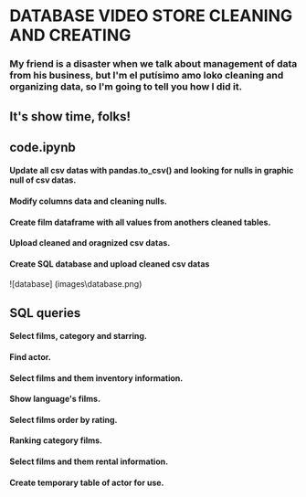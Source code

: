 # DATABASE VIDEO STORE CLEANING AND CREATING

### My friend is a disaster when we talk about management of data from his business, but I'm el putísimo amo loko cleaning and organizing data, so I'm going to tell you how I did it.

## It's show time, folks!

## code.ipynb
#### Update all csv datas with pandas.to_csv() and looking for nulls in graphic null of csv datas.
#### Modify columns data and cleaning nulls.
#### Create film dataframe with all values from anothers cleaned tables.
#### Upload cleaned and oragnized csv datas.
#### Create SQL database and upload cleaned csv datas

![database] (images\database.png)

## SQL queries
#### Select films, category and starring.
#### Find actor.
#### Select films and them inventory information.
#### Show language's films.
#### Select films order by rating.
#### Ranking category films.
#### Select films and them rental information.
#### Create temporary table of actor for use.
